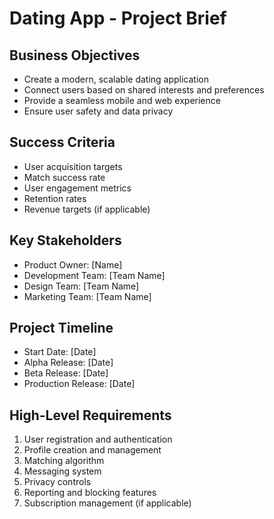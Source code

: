 # Dating App - Project Brief

## Business Objectives
- Create a modern, scalable dating application
- Connect users based on shared interests and preferences
- Provide a seamless mobile and web experience
- Ensure user safety and data privacy

## Success Criteria
- User acquisition targets
- Match success rate
- User engagement metrics
- Retention rates
- Revenue targets (if applicable)

## Key Stakeholders
- Product Owner: [Name]
- Development Team: [Team Name]
- Design Team: [Team Name]
- Marketing Team: [Team Name]

## Project Timeline
- Start Date: [Date]
- Alpha Release: [Date]
- Beta Release: [Date]
- Production Release: [Date]

## High-Level Requirements
1. User registration and authentication
2. Profile creation and management
3. Matching algorithm
4. Messaging system
5. Privacy controls
6. Reporting and blocking features
7. Subscription management (if applicable)
